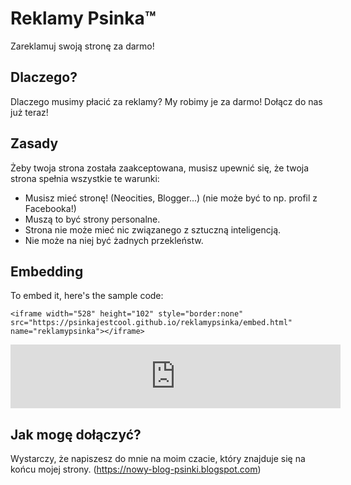 # Reklamy Psinka™
Zareklamuj swoją stronę za darmo!

## Dlaczego?
Dlaczego musimy płacić za reklamy? My robimy je za darmo! Dołącz do nas już teraz!

## Zasady
Żeby twoja strona została zaakceptowana, musisz upewnić się, że twoja strona spełnia wszystkie te warunki:

* Musisz mieć stronę! (Neocities, Blogger...) (nie może być to np. profil z Facebooka!)
* Muszą to być strony personalne.
* Strona nie może mieć nic związanego z sztuczną inteligencją.
* Nie może na niej być żadnych przekleństw.

## Embedding
To embed it, here's the sample code:

```
<iframe width="528" height="102" style="border:none" src="https://psinkajestcool.github.io/reklamypsinka/embed.html" name="reklamypsinka"></iframe>
```

<iframe width="528" height="102" style="border:none" src="https://psinkajestcool.github.io/reklamypsinka/embed.html" name="reklamypsinka"></iframe>

## Jak mogę dołączyć?
Wystarczy, że napiszesz do mnie na moim czacie, który znajduje się na końcu mojej strony. (https://nowy-blog-psinki.blogspot.com)
